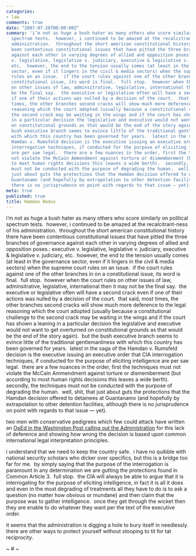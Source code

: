 ```yaml
---
categories:
- law
comments: true
date: "2007-07-26T00:00:00Z"
summary: 'i’m not as huge a bush hater as many others who score similarly on political
  spectrum tests.  however, i continued to be amazed at the recalcitrant-ness of his
  administration.  throughout the short american constitutional history there have
  been contentious constitutional issues that have pitted the three branches of governance
  against each other in varying degrees of allied and opposition poses.: executive
  v. legislative, legislative v. judiciary, executive & legislative v. judiciary,
  etc.  however, the end to the tension usually comes (at least in the governance
  sector, even if it lingers in the civil & media sectors) when the supreme court
  rules on an issue.  if the court rules against one of the other branches in on a
  constitutional issue, its word is final.  full stop.  however when the court rules
  on other issues of law, adminsitrative, legislative, international then it may not
  be the final say.  the executive or legislative often will have a second crack even
  if one of their actions was nulled by a decision of the court.  that said, most
  times, the other branches second cracks will show much more deference to the legal
  reasoning which the court adopted (usually because a constitutional challenge to
  the second crack may be waiting in the wings and if the court has shown a leaning
  in a particular decision the legislative and executive would not want to get overturned
  on constitutional grounds as that would be the end of the story again).  but the
  bush executive branch seems to evince little of the traditional gentlemanliness
  with which this country has been governed for years.  latest in the saga of the
  Hamdan v. Rumsfeld decision is the executive issuing an executive order that CIA
  interrogation techniques, if conducted for the purpose of eliciting intelligence
  are per sae legal.  there are a few nuances in the order, first the techniques must
  not violate the McCain Ammendment against torture or dismemberment (but according
  to most human rights decisions this leaves a wide berth).  secondly, the techniques
  must not be conducted with the purpose of degrading the human.  well, shit, that
  just about guts the protections that the Hamdan decision offered to detainees at
  Guantanamo (and hopefully by extrapolation to other detention facilities, although
  there is no jurisprudence on point with regards to that issue — yet). '
meta: true
published: true
title: Hamdan Redux
---
```


i’m not as huge a bush hater as many others who score similarly on political spectrum tests.  however, i continued to be amazed at the recalcitrant-ness of his administration.  throughout the short american constitutional history there have been contentious constitutional issues that have pitted the three branches of governance against each other in varying degrees of allied and opposition poses.: executive v. legislative, legislative v. judiciary, executive & legislative v. judiciary, etc.  however, the end to the tension usually comes (at least in the governance sector, even if it lingers in the civil & media sectors) when the supreme court rules on an issue.  if the court rules against one of the other branches in on a constitutional issue, its word is final.  full stop.  however when the court rules on other issues of law, adminsitrative, legislative, international then it may not be the final say.  the executive or legislative often will have a second crack even if one of their actions was nulled by a decision of the court.  that said, most times, the other branches second cracks will show much more deference to the legal reasoning which the court adopted (usually because a constitutional challenge to the second crack may be waiting in the wings and if the court has shown a leaning in a particular decision the legislative and executive would not want to get overturned on constitutional grounds as that would be the end of the story again).  but the bush executive branch seems to evince little of the traditional gentlemanliness with which this country has been governed for years.  latest in the saga of the Hamdan v. Rumsfeld decision is the executive issuing an executive order that CIA interrogation techniques, if conducted for the purpose of eliciting intelligence are per sae legal.  there are a few nuances in the order, first the techniques must not violate the McCain Ammendment against torture or dismemberment (but according to most human rights decisions this leaves a wide berth).  secondly, the techniques must not be conducted with the purpose of degrading the human.  well, shit, that just about guts the protections that the Hamdan decision offered to detainees at Guantanamo (and hopefully by extrapolation to other detention facilities, although there is no jurisprudence on point with regards to that issue — yet).  

two men with conservative pedigrees which few could attack have written an [OpEd in the Washington Post calling out the Administration][1] for this lack of deference and showing how wrong the decision is based upon common international legal interpretation principles.  

 [1]: http://www.washingtonpost.com/wp-dyn/content/article/2007/07/25/AR2007072501881.html?nav=rss_opinion/columns

i understand that we need to keep the country safe.  i have no quibble with national security scholars who dicker over specifics, but this is a bridge too far for me.  by simply saying that the purpose of the interrogation is paramount in any determination we are gutting the protections found in Common Article 3.  full stop.  the CIA will always be able to argue that it is interrogating for the purpose of eliciting intelligence, in fact it is all it does and even in the most degrading of treatments all they have to do is to ask a question (no matter how obvious or mundane) and then claim that the purpose was to gather intelligence.  once they get through the wicket then they are enable to do whatever they want per the text of the executive order.  

it seems that the administration is digging a hole to bury itself in needlessly.  there are other ways to protect yourself without stooping to tit for tat reciprocity.  

~ # ~